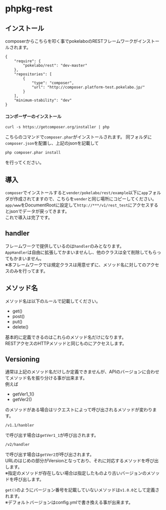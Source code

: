 phpkg-rest
==========

インストール
----------
composerからこちらを叩く事でpokelaboのRESTフレームワークがインストールされます。

    {
        "require": {
            "pokelabo/rest": "dev-master"
        },
        "repositories": [
            {
                "type": "composer",
                "url": "http://composer.platform-test.pokelabo.jp/"
            }
        ],
        "minimum-stability": "dev"
    }


#### コンポーザーのインストール

    curl -s https://getcomposer.org/installer | php

こちらのコマンドで`composer.phar`がインストールされます。
同フォルダに`composer.json`を配置し、上記のjsonを記載して

    php composer.phar install

を行ってください。

導入
----------
`composer`でインストールすると`vender/pokelabo/rest/example`以下に`app`フォルダが作成されてますので、こちらを`vender`と同じ場所にコピーしてください。  
`app/www`をDocumentRootに設定して`http://***/v1/rest_test`にアクセスするとjsonでデータが戻ってきます。  
これで導入は完了です。

handler
----------
フレームワークで提供しているのは`handler`のみとなります。  
`AppHandler`は自由に拡張してかまいませんし、他のクラスは全て削除してもらってもかまいません。  
※本フレームワークでは規定クラスは用意せずに、メソッド名に対してのアクセスのみを行ってます。

メソッド名
----------
メソッド名は以下のルールで記載してください。

* get()
* post()
* put()
* delete()

基本的に定義できるのはこれらのメソッド名だけになります。  
RESTアクセスのHTTPメソッドと同じものにアクセスします。

Versioning
----------
通常は上記のメソッド名だけしか定義できませんが、APIのバージョンに合わせてメソッド名を振り分ける事が出来ます。  
例えば

* getVer1_1()
* getVer2()

のメソッドがある場合はリクエストによって呼び出されるメソッドが変わります。

    /v1.1/hanbler

で呼び出す場合は`getVer1_1`が呼び出されます。

    /v2/handler

で呼び出す場合は`getVer2`が呼び出されます。  
URLのはじめの部分がVersionとなっており、それに対応するメソッドを呼び出します。  
※指定のメソッドが存在しない場合は指定したものより古いバージョンのメソッドを呼び出します。

`get()`のようにバージョン番号を記載していないメソッドは`v1.0.0`として定義されます。  
※デフォルトバージョンはconfig.ymlで書き換える事が出来ます。
